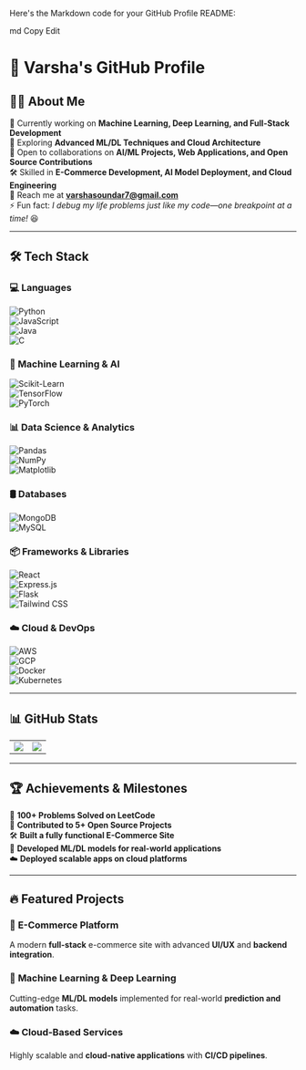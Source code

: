 
Here's the Markdown code for your GitHub Profile README:

md
Copy
Edit
# 🚀 **Varsha's GitHub Profile**  

## 👩‍💻 About Me  
🔭 Currently working on **Machine Learning, Deep Learning, and Full-Stack Development**  
🌱 Exploring **Advanced ML/DL Techniques and Cloud Architecture**  
👯 Open to collaborations on **AI/ML Projects, Web Applications, and Open Source Contributions**  
🛠️ Skilled in **E-Commerce Development, AI Model Deployment, and Cloud Engineering**  
📧 Reach me at **varshasoundar7@gmail.com**  
⚡ Fun fact: *I debug my life problems just like my code—one breakpoint at a time!* 😆  

---

## 🛠️ Tech Stack  

### 💻 Languages  
![Python](https://img.shields.io/badge/Python-3776AB?style=for-the-badge&logo=python&logoColor=white)  
![JavaScript](https://img.shields.io/badge/JavaScript-F7DF1E?style=for-the-badge&logo=javascript&logoColor=black)  
![Java](https://img.shields.io/badge/Java-007396?style=for-the-badge&logo=java&logoColor=white)  
![C](https://img.shields.io/badge/C-00599C?style=for-the-badge&logo=c&logoColor=white)  

### 🤖 Machine Learning & AI  
![Scikit-Learn](https://img.shields.io/badge/Scikit--Learn-F7931E?style=for-the-badge&logo=scikit-learn&logoColor=white)  
![TensorFlow](https://img.shields.io/badge/TensorFlow-FF6F00?style=for-the-badge&logo=tensorflow&logoColor=white)  
![PyTorch](https://img.shields.io/badge/PyTorch-EE4C2C?style=for-the-badge&logo=pytorch&logoColor=white)  

### 📊 Data Science & Analytics  
![Pandas](https://img.shields.io/badge/Pandas-150458?style=for-the-badge&logo=pandas&logoColor=white)  
![NumPy](https://img.shields.io/badge/NumPy-013243?style=for-the-badge&logo=numpy&logoColor=white)  
![Matplotlib](https://img.shields.io/badge/Matplotlib-11557C?style=for-the-badge&logo=matplotlib&logoColor=white)  

### 🛢️ Databases  
![MongoDB](https://img.shields.io/badge/MongoDB-47A248?style=for-the-badge&logo=mongodb&logoColor=white)  
![MySQL](https://img.shields.io/badge/MySQL-4479A1?style=for-the-badge&logo=mysql&logoColor=white)  

### 📦 Frameworks & Libraries  
![React](https://img.shields.io/badge/React-61DAFB?style=for-the-badge&logo=react&logoColor=black)  
![Express.js](https://img.shields.io/badge/Express.js-000000?style=for-the-badge&logo=express&logoColor=white)  
![Flask](https://img.shields.io/badge/Flask-000000?style=for-the-badge&logo=flask&logoColor=white)  
![Tailwind CSS](https://img.shields.io/badge/Tailwind%20CSS-38B2AC?style=for-the-badge&logo=tailwind-css&logoColor=white)  

### ☁️ Cloud & DevOps  
![AWS](https://img.shields.io/badge/AWS-232F3E?style=for-the-badge&logo=amazon-aws&logoColor=white)  
![GCP](https://img.shields.io/badge/GCP-4285F4?style=for-the-badge&logo=google-cloud&logoColor=white)  
![Docker](https://img.shields.io/badge/Docker-2496ED?style=for-the-badge&logo=docker&logoColor=white)  
![Kubernetes](https://img.shields.io/badge/Kubernetes-326CE5?style=for-the-badge&logo=kubernetes&logoColor=white)  

---

## 📊 GitHub Stats  

<table>
<tr>
<td>  
<img src="https://github-readme-stats.vercel.app/api?username=varshh7&show_icons=true&theme=radical" />  
</td>  
<td>  
<img src="https://github-readme-streak-stats.herokuapp.com/?user=varshh7&theme=radical" />  
</td>  
</tr>
</table>  

---

## 🏆 Achievements & Milestones  

🎯 **100+ Problems Solved on LeetCode**  
🌟 **Contributed to 5+ Open Source Projects**  
🛠️ **Built a fully functional E-Commerce Site**  
🚀 **Developed ML/DL models for real-world applications**  
☁️ **Deployed scalable apps on cloud platforms**  

---

## 🔥 Featured Projects  

### 🛒 **E-Commerce Platform**  
A modern **full-stack** e-commerce site with advanced **UI/UX** and **backend integration**.  

### 🤖 **Machine Learning & Deep Learning**  
Cutting-edge **ML/DL models** implemented for real-world **prediction and automation** tasks.  

### ☁️ **Cloud-Based Services**  
Highly scalable and **cloud-native applications** with **CI/CD pipelines**.
